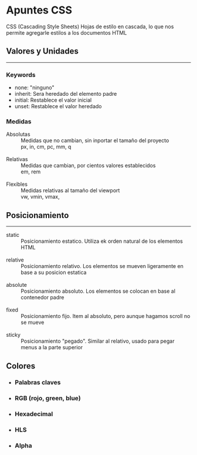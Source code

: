 # Apuntes CSS

CSS (Cascading Style Sheets) Hojas de estilo en cascada, lo que nos permite agregarle estilos a los documentos HTML

## Valores y Unidades

---

### Keywords

- none: "ninguno"
- inherit: Sera heredado del elemento padre
- initial: Restablece el valor inicial
- unset: Restablece el valor heredado

### Medidas

<dl>
    <dt>Absolutas</dt>
    <dd>Medidas que no cambian, sin inportar el tamaño del proyecto</dd>
    <dd>px, in, cm, pc, mm, q</dd>
    <br />
    <dt>Relativas</dt>
    <dd>Medidas que cambian, por cientos valores establecidos</dd>
    <dd>em, rem</dd>
    <br />
    <dt>Flexibles</dt>
    <dd>Medidas relativas al tamaño del viewport</dd>
    <dd>vw, vmin, vmax, </dd>
</dl>

## Posicionamiento

---

<dl>
    <dt>static</dt>
    <dd>Posicionamiento estatico. Utiliza ek orden natural de los elementos HTML</dd>
    <br />
    <dt>relative</dt>
    <dd>Posicionamiento relativo. Los elementos se mueven ligeramente en base a su posicion estatica</dd>
    <br />
    <dt>absolute</dt>
    <dd>Posicionamiento absoluto. Los elementos se colocan en base al contenedor padre</dd>
    <br />
    <dt>fixed</dt>
    <dd>Posicionamiento fijo. Item al absoluto, pero aunque hagamos scroll no se mueve</dd>
    <br />
    <dt>sticky</dt>
    <dd>Posicionamiento "pegado". Similar al relativo, usado para pegar menus a la parte superior</dd>
</dl>

## Colores

- ### Palabras claves
- ### RGB (rojo, green, blue)
- ### Hexadecimal
- ### HLS

- ### Alpha

